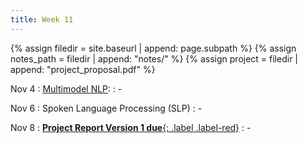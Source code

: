 ```yaml
---
title: Week 11
---
```



{% assign filedir = site.baseurl | append: page.subpath %} 
{% assign notes_path = filedir | append: "notes/" %} 
{% assign project = filedir | append: "project_proposal.pdf" %}

<!--  
Instructions:

INDENTATION COUNTS

Each day should be formatted exactly as follows

Date
: Lessons Covered
  : Reading List
    : In Class Presentations
: **Assignment/Announcement**{: .label}


To add a hyperlink for readings, do it as follows
  : [Example Paper](http://linktopaper.edu)

To make the hyperlink open in a new tab by default
  : [Example Paper](http://linktopaper.edu){:target=_"blank"}

The announcement can be made red for due dates as follows
: **Assignment Due**{: .label .label-red }

11/4: Multimodal
11/6: Speech
11/8: Project V1 Due
-->

Nov 4
: [Multimodel NLP]({{site.baseurl}}assets/files/multimodal.pptx): 
  : - 

Nov 6
: Spoken Language Processing (SLP)
  : - 

Nov 8
: [**Project Report Version 1 due**{: .label .label-red}](({{project}}){:target="_blank"})
  : - 
